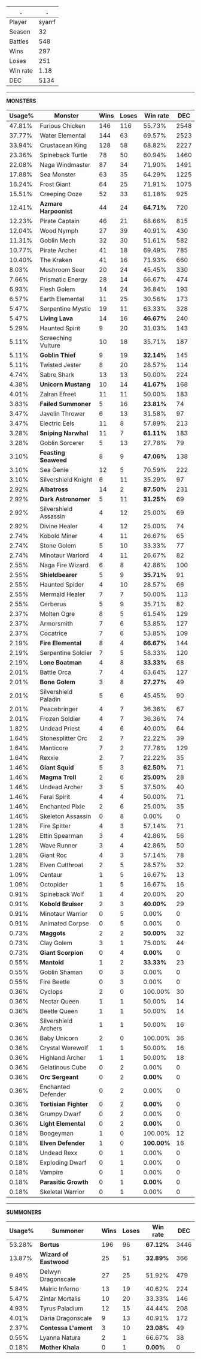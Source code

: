 .|.
|-|-
Player|syarrf
Season|32
Battles|548
Wins|297
Loses|251
Win rate|1.18
DEC|5134

---
**MONSTERS**

Usage%|Monster|Wins|Loses|Win rate|DEC|
-|-|-|-|-|-|
47.81%|Furious Chicken|146|116|55.73%|2548|
37.77%|Water Elemental|144|63|69.57%|2523|
33.94%|Crustacean King|128|58|68.82%|2227|
23.36%|Spineback Turtle|78|50|60.94%|1460|
22.08%|Naga Windmaster|87|34|71.90%|1491|
17.88%|Sea Monster|63|35|64.29%|1225|
16.24%|Frost Giant|64|25|71.91%|1075|
15.51%|Creeping Ooze|52|33|61.18%|925|
12.41%|**Azmare Harpoonist**|44|24|**64.71%**|720|
12.23%|Pirate Captain|46|21|68.66%|815|
12.04%|Wood Nymph|27|39|40.91%|430|
11.31%|Goblin Mech|32|30|51.61%|582|
10.77%|Pirate Archer|41|18|69.49%|785|
10.40%|The Kraken|41|16|71.93%|660|
8.03%|Mushroom Seer|20|24|45.45%|330|
7.66%|Prismatic Energy|28|14|66.67%|474|
6.93%|Flesh Golem|14|24|36.84%|193|
6.57%|Earth Elemental|11|25|30.56%|173|
5.47%|Serpentine Mystic|19|11|63.33%|328|
5.47%|**Living Lava**|14|16|**46.67%**|240|
5.29%|Haunted Spirit|9|20|31.03%|143|
5.11%|Screeching Vulture|10|18|35.71%|187|
5.11%|**Goblin Thief**|9|19|**32.14%**|145|
5.11%|Twisted Jester|8|20|28.57%|114|
4.74%|Sabre Shark|13|13|50.00%|224|
4.38%|**Unicorn Mustang**|10|14|**41.67%**|168|
4.01%|Zalran Efreet|11|11|50.00%|183|
3.83%|**Failed Summoner**|5|16|**23.81%**|74|
3.47%|Javelin Thrower|6|13|31.58%|97|
3.47%|Electric Eels|11|8|57.89%|213|
3.28%|**Sniping Narwhal**|11|7|**61.11%**|183|
3.28%|Goblin Sorcerer|5|13|27.78%|79|
3.10%|**Feasting Seaweed**|8|9|**47.06%**|138|
3.10%|Sea Genie|12|5|70.59%|222|
3.10%|Silvershield Knight|6|11|35.29%|97|
2.92%|**Albatross**|14|2|**87.50%**|231|
2.92%|**Dark Astronomer**|5|11|**31.25%**|69|
2.92%|Silvershield Assassin|4|12|25.00%|69|
2.92%|Divine Healer|4|12|25.00%|74|
2.74%|Kobold Miner|4|11|26.67%|65|
2.74%|Stone Golem|5|10|33.33%|77|
2.74%|Minotaur Warlord|4|11|26.67%|82|
2.55%|Naga Fire Wizard|6|8|42.86%|100|
2.55%|**Shieldbearer**|5|9|**35.71%**|91|
2.55%|Haunted Spider|4|10|28.57%|66|
2.55%|Mermaid Healer|7|7|50.00%|113|
2.55%|Cerberus|5|9|35.71%|82|
2.37%|Molten Ogre|8|5|61.54%|129|
2.37%|Armorsmith|7|6|53.85%|127|
2.37%|Cocatrice|7|6|53.85%|109|
2.19%|**Fire Elemental**|8|4|**66.67%**|144|
2.19%|Serpentine Soldier|7|5|58.33%|120|
2.19%|**Lone Boatman**|4|8|**33.33%**|68|
2.01%|Battle Orca|7|4|63.64%|127|
2.01%|**Bone Golem**|3|8|**27.27%**|49|
2.01%|Silvershield Paladin|5|6|45.45%|90|
2.01%|Peacebringer|4|7|36.36%|67|
2.01%|Frozen Soldier|4|7|36.36%|74|
1.82%|Undead Priest|4|6|40.00%|64|
1.64%|Stonesplitter Orc|2|7|22.22%|39|
1.64%|Manticore|7|2|77.78%|129|
1.64%|Rexxie|2|7|22.22%|35|
1.46%|**Giant Squid**|5|3|**62.50%**|71|
1.46%|**Magma Troll**|2|6|**25.00%**|28|
1.46%|Undead Archer|3|5|37.50%|40|
1.46%|Feral Spirit|4|4|50.00%|71|
1.46%|Enchanted Pixie|2|6|25.00%|35|
1.46%|Skeleton Assassin|0|8|0.00%|0|
1.28%|Fire Spitter|4|3|57.14%|71|
1.28%|Ettin Spearman|3|4|42.86%|56|
1.28%|Wave Runner|3|4|42.86%|50|
1.28%|Giant Roc|4|3|57.14%|78|
1.28%|Elven Cutthroat|2|5|28.57%|32|
1.09%|Centaur|1|5|16.67%|13|
1.09%|Octopider|1|5|16.67%|16|
0.91%|Spineback Wolf|1|4|20.00%|20|
0.91%|**Kobold Bruiser**|2|3|**40.00%**|29|
0.91%|Minotaur Warrior|0|5|0.00%|0|
0.91%|Animated Corpse|0|5|0.00%|0|
0.73%|**Maggots**|2|2|**50.00%**|32|
0.73%|Clay Golem|3|1|75.00%|44|
0.73%|**Giant Scorpion**|0|4|**0.00%**|0|
0.55%|**Mantoid**|1|2|**33.33%**|23|
0.55%|Goblin Shaman|0|3|0.00%|0|
0.55%|Fire Beetle|0|3|0.00%|0|
0.36%|Cyclops|2|0|100.00%|30|
0.36%|Nectar Queen|1|1|50.00%|14|
0.36%|Beetle Queen|1|1|50.00%|14|
0.36%|Silvershield Archers|1|1|50.00%|16|
0.36%|Baby Unicorn|2|0|100.00%|36|
0.36%|Crystal Werewolf|1|1|50.00%|16|
0.36%|Highland Archer|1|1|50.00%|18|
0.36%|Gelatinous Cube|0|2|0.00%|0|
0.36%|**Orc Sergeant**|0|2|**0.00%**|0|
0.36%|Enchanted Defender|0|2|0.00%|0|
0.36%|**Tortisian Fighter**|0|2|**0.00%**|0|
0.36%|Grumpy Dwarf|0|2|0.00%|0|
0.36%|**Light Elemental**|0|2|**0.00%**|0|
0.18%|Boogeyman|1|0|100.00%|12|
0.18%|**Elven Defender**|1|0|**100.00%**|16|
0.18%|Undead Rexx|0|1|0.00%|0|
0.18%|Exploding Dwarf|0|1|0.00%|0|
0.18%|Vampire|0|1|0.00%|0|
0.18%|**Parasitic Growth**|0|1|**0.00%**|0|
0.18%|Skeletal Warrior|0|1|0.00%|0|

---
**SUMMONERS**

Usage%|Summoner|Wins|Loses|Win rate|DEC|
-|-|-|-|-|-|
53.28%|**Bortus**|196|96|**67.12%**|3446|
13.87%|**Wizard of Eastwood**|25|51|**32.89%**|366|
9.49%|Delwyn Dragonscale|27|25|51.92%|479|
5.84%|Malric Inferno|13|19|40.62%|224|
5.47%|Zintar Mortalis|10|20|33.33%|146|
4.93%|Tyrus Paladium|12|15|44.44%|208|
4.01%|Daria Dragonscale|9|13|40.91%|172|
2.37%|**Contessa L'ament**|3|10|**23.08%**|49|
0.55%|Lyanna Natura|2|1|66.67%|38|
0.18%|**Mother Khala**|0|1|**0.00%**|0|
